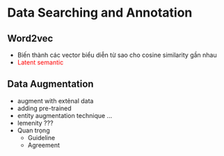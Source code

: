# Data Searching and Annotation
## Word2vec
- Biến thành các vector biểu diễn từ sao cho cosine similarity gần nhau 
- <span style="color: red">Latent semantic</span>
## Data Augmentation
- augment with extẻnal data
- adding pre-trained 
- entity augmentation technique ...
- lemenity ???
- Quan trọng
	- Guideline
	- Agreement 




